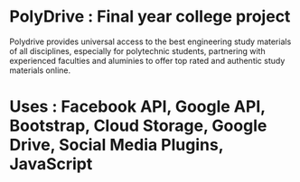 # PolyDrive : Final year college project
Polydrive provides universal access to the best engineering study materials of all disciplines, especially for polytechnic students, partnering with experienced faculties and aluminies to offer top rated and authentic study materials online.
# Uses : Facebook API, Google API, Bootstrap, Cloud Storage, Google Drive, Social Media Plugins, JavaScript
